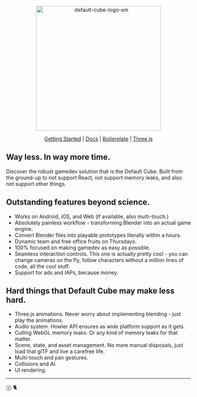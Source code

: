 <p align="center">
  <img width="340" alt="default-cube-logo-sm" src="https://user-images.githubusercontent.com/9549760/124856119-429dbc00-dfaa-11eb-9a59-d3230f81e86e.png">
</p>

<p align="center">
  <a href="https://defaultcube.wtlstudio.com/intro/getting-started/">Getting Started</a>
  |
  <a href="https://defaultcube.wtlstudio.com/">Docs</a>
  |
  <a href="https://github.com/mjurczyk/three-default-cube-boilerplate">Boilerplate</a>
  |
  <a href="https://github.com/mrdoob/three.js">Three.js</a>
</p>

## Way less. In way more time.

Discover the robust gamedev solution that is the Default Cube. Built from the ground-up
to not support React, not support memory leaks, and also not support other things.

## Outstanding features beyond science.

- Works on Android, iOS, and Web (if available, also multi-touch.)
- Absolutely painless workflow - transforming Blender into an actual game engine.
- Convert Blender files into playable prototypes literally within a hours.
- Dynamic team and free office fruits on Thursdays.
- 100% focused on making gamedev as easy as possible.
- Seamless interaction controls. This one is actually pretty cool - you can change cameras on the fly, follow characters without a million lines of code, all the cool stuff.
- Support for ads and IAPs, because money.

## Hard things that Default Cube may make less hard.

- Three.js animations. Never worry about implementing blending - just play the animations.
- Audio system. Howler API ensures as wide platform support as it gets.
- Culling WebGL memory leaks. Or any kind of memory leaks for that matter.
- Scene, state, and asset management. No more manual disposals, just load that glTF and live a carefree life.
- Multi-touch and pan gestures.
- Collisions and AI.
- UI rendering.

---

ⓒ  🐈 
